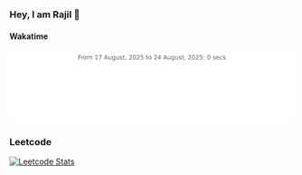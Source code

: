 ### Hey, I am Rajil 👋

#### Wakatime
[![wakatime-stats](https://github.com/rajilsaj/rajilsaj/blob/main/images/stat.svg)](https://wakatime.com/@rajilsaj)

### Leetcode
[![Leetcode Stats](https://leetcard.jacoblin.cool/sajila)](https://leetcode.com/sajila/)


